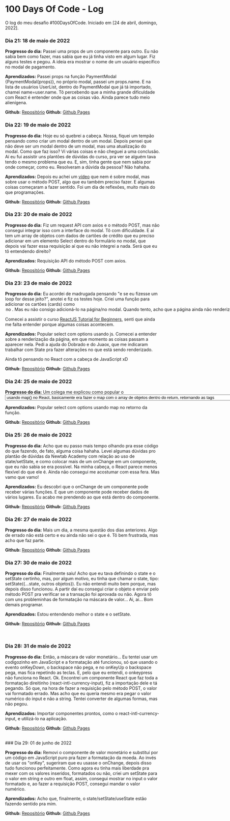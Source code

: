 # 100 Days Of Code - Log

O log do meu desafio #100DaysOfCode. Iniciado em [24 de abril, domingo, 2022].

### Dia 21: 18 de maio de 2022

**Progresso do dia:** Passei uma props de um componente para outro. Eu não sabia bem como fazer, mas sabia que eu já tinha visto em algum lugar. Fiz alguns testes e pegou. A ideia era mostrar o nome de um usuário específico no modal de pagamento.

**Aprendizados:** Passei props na função PaymentModal {PaymentModal(props)}, no próprio modal, passei um props.name. E na lista de usuários UserList, dentro do PaymentModal que já tá importado, chamei name=user.name. Tô percebendo que a minha grande dificuldade com React é entender onde que as coisas vão. Ainda parece tudo meio alienígena.

**Github:** [Repositório](https://github.com/sarahrubia/app-pagamentos)
**Github:** [Github Pages](https://sarahrubia.github.io/app-pagamentos/)

### Dia 22: 19 de maio de 2022

**Progresso do dia:** Hoje eu só quebrei a cabeça. Nossa, fiquei um tempão pensando como criar um modal dentro de um modal. Depois pensei que não deve ser um modal dentro de um modal, mas uma atualização do modal. Como que faz isso? Vi várias coisas e não cheguei a uma conclusão. Aí eu fui assistir uns plantões de dúvidas do curso, pra ver se alguém tava tendo o mesmo problema que eu. E, sim, tinha gente que nem sabia por onde começar, como eu. Resolveram a dúvida da pessoa? Não hahaha. 

**Aprendizados:** Depois eu achei um [vídeo](https://www.youtube.com/watch?v=x9UEDRbLhJE) que nem é sobre modal, mas sobre usar o método POST, algo que eu também preciso fazer. E algumas coisas começaram a fazer sentido. Foi um dia de reflexões, muito mais do que programações.

**Github:** [Repositório](https://github.com/sarahrubia/app-pagamentos)
**Github:** [Github Pages](https://sarahrubia.github.io/app-pagamentos/)

### Dia 23: 20 de maio de 2022

**Progresso do dia:** Fiz um request API com axios e o método POST, mas não consegui integrar isso com a interface do modal. Tô com dificuldade. E aí tem um array de objetos com dados de cartões de crédito que eu preciso adicionar em um elemento Select dentro do formulário no modal, que depois vai fazer essa requisição aí que eu não integrei a nada. Será que eu tô entendendo direito?

**Aprendizados:** Requisição API do método POST com axios.

**Github:** [Repositório](https://github.com/sarahrubia/app-pagamentos)
**Github:** [Github Pages](https://sarahrubia.github.io/app-pagamentos/)

### Dia 23: 23 de maio de 2022

**Progresso do dia:** Eu acordei de madrugada pensando "e se eu fizesse um loop for desse jeito?", anotei e fiz os testes hoje. Criei uma função para adicionar os cartões (cards) como <option> no <select>. Mas eu não consigo adicioná-lo na página/no modal. Quando tento, acho que a página ainda não renderizou e fica dando selectCard is null. Quando a página já está renderizada e eu atualizo o navegador com o modal aberto, os cartões aparecem no <select> (ainda aparecem errado porque tá renderizando por usuário, aí aparece 33 vezes kkkk mas uma coisa de cada vez). Fiquei com a questão: como faço para os cartões aparecerem no momento que a página renderiza? Em que lugar eu adiciono essa função e como a chamo?  

Comecei a assistir o curso [ReactJS Tutorial for Beginners](https://youtube.com/playlist?list=PLC3y8-rFHvwgg3vaYJgHGnModB54rxOk3), senti que ainda me falta entender porque algumas coisas acontecem.

**Aprendizados:** Popular select com options usando js. Comecei a entender sobre a renderização da página, em que momento as coisas passam a aparecer nela. Pedi a ajuda do Dobrado e do Juaox, que me indicaram trabalhar com State pra fazer alterações no que está sendo renderizado.

Ainda tô pensando no React com a cabeça de JavaScript xD

**Github:** [Repositório](https://github.com/sarahrubia/app-pagamentos)
**Github:** [Github Pages](https://sarahrubia.github.io/app-pagamentos/)

### Dia 24: 25 de maio de 2022

**Progresso do dia:** Um colega me explicou como popular o <select> com <option> usando map() no React, basicamente era fazer o map com o array de objetos dentro do return, retornando as tags <option> com o conteúdo mapeado. Fiquei com raiva porque era algo tão bobo e eu tava quebrando a cabeça, dificultando tudo como sempre hahaha. Agora eu preciso pegar os dados do usuário, o valor do input e os dados do cartão selecionado pra enviar pelo método POST. Parece que tem que usar state/setState, mas eu ainda não tô amiga dessas coisas. Consegui fazer o método POST num componente de classe, mas não sei como fazer num componente funcional.

**Aprendizados:** Popular select com options usando map no retorno da função.

**Github:** [Repositório](https://github.com/sarahrubia/app-pagamentos)
**Github:** [Github Pages](https://sarahrubia.github.io/app-pagamentos/)
<br>

### Dia 25: 26 de maio de 2022

**Progresso do dia:** Acho que eu passo mais tempo olhando pra esse código do que fazendo, de fato, alguma coisa hahaha. Levei algumas dúvidas pro plantão de dúvidas da Newtab Academy com relação ao uso de state/setState, e como colocar mais de um onChange em um componente, que eu não sabia se era possível. Na minha cabeça, o React parece menos flexível do que ele é. Ainda não consegui me acostumar com essa fera. Mas vamo que vamo!<br>

**Aprendizados:** Eu descobri que o onChange de um componente pode receber várias funções. E que um componente pode receber dados de vários lugares. Eu acabo me prendendo ao que está dentro do componente.

**Github:** [Repositório](https://github.com/sarahrubia/app-pagamentos)
**Github:** [Github Pages](https://sarahrubia.github.io/app-pagamentos/)
<br>

### Dia 26: 27 de maio de 2022<br>

**Progresso do dia:** Mais um dia, a mesma questão dos dias anteriores. Algo de errado não está certo e eu ainda não sei o que é. Tô bem frustrada, mas acho que faz parte. <br>

**Github:** [Repositório](https://github.com/sarahrubia/app-pagamentos)
**Github:** [Github Pages](https://sarahrubia.github.io/app-pagamentos/)
<br>

### Dia 27: 30 de maio de 2022

**Progresso do dia:** Finalmente saiu! Acho que eu tava definindo o state e o setState certinho, mas, por algum motivo, eu tinha que chamar o state, tipo: setState({...state, outros objetos}). Eu não entendi muito bem porque, mas depois disso funcionou. A partir daí eu consegui criar o objeto e enviar pelo método POST pra verificar se a transação foi aprovada ou não. Agora tô com uns probleminhas de formatação na máscara de valor... Ai, ai... Bom demais programar.

**Aprendizados:** Estou entendendo melhor o state e o setState.

**Github:** [Repositório](https://github.com/sarahrubia/app-pagamentos)
**Github:** [Github Pages](https://sarahrubia.github.io/app-pagamentos/)

<br>

### Dia 28: 31 de maio de 2022

**Progresso do dia:** Então, a máscara de valor monetário... Eu tentei usar um codigozinho em JavaScript e a formatação até funcionou, só que usando o evento onKeyDown, o backspace não pega, e no onKeyUp o backspace pega, mas fica repetindo as teclas. E, pelo que eu entendi, o onkeypress não funciona no React. Ok. Encontrei um componente React que faz toda a formatação direitinho (react-intl-currency-input), fiz a importação dele e tá pegando. Só que, na hora de fazer a requisição pelo método POST, o valor vai formatado errado. Mas acho que eu queria mesmo era pegar o valor numérico do input e não a string. Tentei converter de algumas formas, mas não pegou. 

**Aprendizados:** Importar componentes prontos, como o react-intl-currency-input, e utilizá-lo na aplicação.

**Github:** [Repositório](https://github.com/sarahrubia/app-pagamentos)
**Github:** [Github Pages](https://sarahrubia.github.io/app-pagamentos/)

<br>
### Dia 29: 01 de junho de 2022

**Progresso do dia:** Removi o componente de valor monetário e substituí por um código em JavaScript puro pra fazer a formatação da moeda. Ao invés de usar os "onKey", sugeriram que eu usasse o onChange, depois disso tudo funcionou perfeitamente. Como agora eu tinha mais liberdade pra mexer com os valores inseridos, formatados ou não, criei um setState para o valor em string e outro em float, assim, consegui mostrar no input o valor formatado e, ao fazer a requisição POST, consegui mandar o valor numérico.

**Aprendizados:** Acho que, finalmente, o state/setState/useState estão fazendo sentido pra mim. 

**Github:** [Repositório](https://github.com/sarahrubia/app-pagamentos)
**Github:** [Github Pages](https://sarahrubia.github.io/app-pagamentos/)
